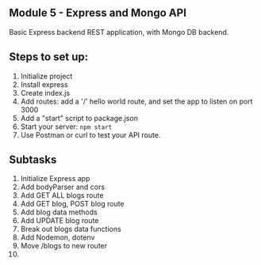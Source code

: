 ## Module 5 - Express and Mongo API

Basic Express backend REST application, with Mongo DB backend.

## Steps to set up:

1. Initialize project
2. Install express
3. Create index.js
4. Add routes: add a '/' hello world route, and set the app to listen on port 3000
5. Add a "start" script to package.json
6. Start your server: `npm start`
7. Use Postman or curl to test your API route.

## Subtasks

1. Initialize Express app
2. Add bodyParser and cors
3. Add GET ALL blogs route
4. Add GET blog, POST blog route
5. Add blog data methods
6. Add UPDATE blog route
7. Break out blogs data functions
8. Add Nodemon, dotenv
9. Move /blogs to new router
10.
